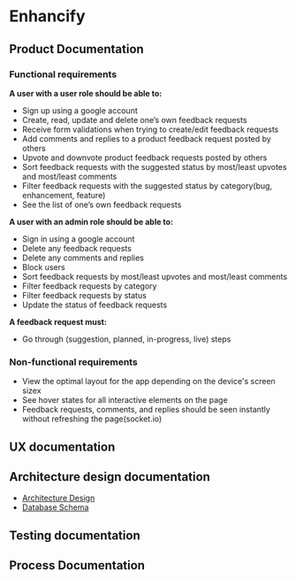 # Enhancify

## Product Documentation

### Functional requirements

**A user with a user role should be able to:**

-   Sign up using a google account
-   Create, read, update and delete one’s own feedback requests
-   Receive form validations when trying to create/edit feedback requests
-   Add comments and replies to a product feedback request posted by others
-   Upvote and downvote product feedback requests posted by others
-   Sort feedback requests with the suggested status by most/least upvotes and most/least comments
-   Filter feedback requests with the suggested status by category(bug, enhancement, feature)
-   See the list of one’s own feedback requests<br>

**A user with an admin role should be able to:**

-   Sign in using a google account
-   Delete any feedback requests
-   Delete any comments and replies
-   Block users
-   Sort feedback requests by most/least upvotes and most/least comments
-   Filter feedback requests by category
-   Filter feedback requests by status
-   Update the status of feedback requests<br>

**A feedback request must:**

-   Go through (suggestion, planned, in-progress, live) steps

### Non-functional requirements

-   View the optimal layout for the app depending on the device's screen sizex
-   See hover states for all interactive elements on the page
-   Feedback requests, comments, and replies should be seen instantly without refreshing the page(socket.io)

## UX documentation

## Architecture design documentation

-   [Architecture Design](https://drive.google.com/file/d/1SjQTxwMHRRboIVdyGKhDJiqROirzFSFv/view?usp=sharing)
-   [Database Schema](https://dbdiagram.io/d/6265c6761072ae0b6add3070)

## Testing documentation

## Process Documentation
